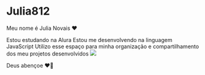 # Julia812
Meu nome é Julia Novais  ❤️ 

Estou estudando na Alura
Estou me desenvolvendo na linguagem JavaScript
Utilizo esse espaço para minha organização e compartilhamento dos meu projetos desenvolvidos
![](link)

Deus abençoe ❤️🧡
